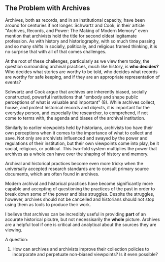 ## The Problem with Archives

Archives, both as records, and in an institutional capacity, have been around for centuries if not longer. Schwartz and Cook, in their article "Archives, Records, and Power: The Making of Modern Memory" even mention that archivists hold the title for second oldest legitamate profession. As with history and historiography, with so much time passing and so many shifts in socially, politically, and religious framed thinking, it is no surprise that with all of that comes challenges. 

At the root of these challenges, particularly as we view them today, the question surrounding archival practices, much like history, is **who decides?** Who decides what stories are worthy to be told, who decides what records are worthy for safe keeping, and if they are an appropriate representation of events? 

Schwartz and Cook argue that archives are inherently biased, socially constructed, powerful institutions that "embody and shape public perceptions of what is valuable and important" (8). While archives collect, house, and protect historical records and objects, it is important for the everyday person, and especially the researcher, to comprehend, if not come to terms with, the agenda and biases of the archival institution. 

Similarly to earlier viewpoints held by historians, archivists too have their own perceptions when it comes to the importance of what to collect and save. Not only are archivists influenced and swayed by the power and regulations of their institution, but their own viewpoints come into play, be it social, religious, or political. This two-fold system multiplies the power that archives as a whole can have over the shaping of history and memory. 

Archival and historical practices become even more tricky when the universally accepted research standards are to consult primary source documents, which are often found in archives. 

Modern archival and historical practices have become significantly more capable and accepting of questioning the practices of the past in order to break down some of the power and bias struggles. Despite the struggles, however, archives should not be cancelled and historians should not stop using them as tools to produce their work. 

I believe that archives can be incredibly useful in providing **part** of an accurate historical picutre, but not necessisarily the **whole** picture. Archives are a helpful tool if one is critical and analytical about the sources they are viewing. 

A question:
1. How can archives and archivists improve their collection policies to incorporate and perpetuate non-biased viewpoints? Is it even possible?


